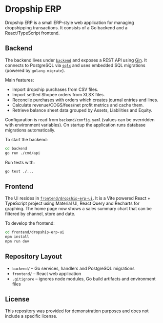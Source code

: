 # Dropship ERP

Dropship ERP is a small ERP-style web application for managing dropshipping transactions. It consists of a Go backend and a React/TypeScript frontend.

## Backend

The backend lives under [`backend`](backend) and exposes a REST API using [Gin](https://github.com/gin-gonic/gin). It connects to PostgreSQL via [`sqlx`](https://github.com/jmoiron/sqlx) and uses embedded SQL migrations (powered by `golang-migrate`).

Main features:

- Import dropship purchases from CSV files.
- Import settled Shopee orders from XLSX files.
- Reconcile purchases with orders which creates journal entries and lines.
- Calculate revenue/COGS/fees/net profit metrics and cache them.
- Retrieve balance sheet data grouped by Assets, Liabilities and Equity.

Configuration is read from `backend/config.yaml` (values can be overridden with environment variables). On startup the application runs database migrations automatically.

To start the backend:

```bash
cd backend
go run ./cmd/api
```

Run tests with:

```bash
go test ./...
```

## Frontend

The UI resides in [`frontend/dropship-erp-ui`](frontend/dropship-erp-ui). It is a Vite powered React + TypeScript project using Material UI, React Query and Recharts for graphing. The home page now shows a sales summary chart that can be filtered by channel, store and date.

To develop the frontend:

```bash
cd frontend/dropship-erp-ui
npm install
npm run dev
```

## Repository Layout

- `backend/` – Go services, handlers and PostgreSQL migrations
- `frontend/` – React web application
- `.gitignore` – ignores node modules, Go build artifacts and environment files

## License

This repository was provided for demonstration purposes and does not include a specific license.
